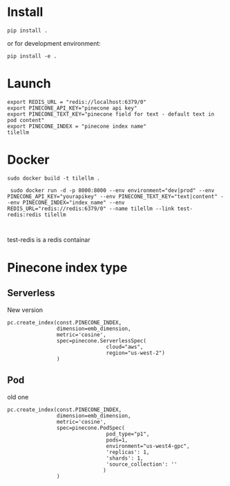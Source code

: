 
# Install
```commandline
pip install .
```
or for development environment:
```commandline
pip install -e .
```

# Launch


```commandline
export REDIS_URL = "redis://localhost:6379/0"
export PINECONE_API_KEY="pinecone api key"
export PINECONE_TEXT_KEY="pinecone field for text - default text in pod content"
export PINECONE_INDEX = "pinecone index name"
tilellm 
```

# Docker

```
sudo docker build -t tilellm .
```


```
 sudo docker run -d -p 8000:8000 --env environment="dev|prod" --env PINECONE_API_KEY="yourapikey" --env PINECONE_TEXT_KEY="text|content" --env PINECONE_INDEX="index_name" --env REDIS_URL="redis://redis:6379/0" --name tilellm --link test-redis:redis tilellm

 
```

test-redis is a redis containar 

# Pinecone index type

## Serverless 
New version

```
pc.create_index(const.PINECONE_INDEX, 
                dimension=emb_dimension, 
                metric='cosine',
                spec=pinecone.ServerlessSpec(
                                cloud="aws",
                                region="us-west-2")
                )
```


## Pod
old one

```
pc.create_index(const.PINECONE_INDEX, 
                dimension=emb_dimension, 
                metric='cosine', 
                spec=pinecone.PodSpec(
                                pod_type="p1",
                                pods=1,
                                environment="us-west4-gpc",
                                'replicas': 1,
                                'shards': 1,
                                'source_collection': ''
                               )
                )
```
